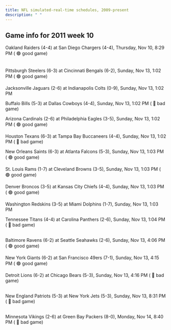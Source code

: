 ```yaml
---
title: NFL simulated-real-time schedules, 2009-present
description: " "
---
```


## Game info for 2011 week 10
Oakland Raiders (4-4) at San Diego Chargers (4-4), Thursday, Nov 10, 8:29 PM (	:green_circle: good game)

<br/>Pittsburgh Steelers (6-3) at Cincinnati Bengals (6-2), Sunday, Nov 13, 1:02 PM (	:green_circle: good game)

Jacksonville Jaguars (2-6) at Indianapolis Colts (0-9), Sunday, Nov 13, 1:02 PM

Buffalo Bills (5-3) at Dallas Cowboys (4-4), Sunday, Nov 13, 1:02 PM (	:red_circle: bad game)

Arizona Cardinals (2-6) at Philadelphia Eagles (3-5), Sunday, Nov 13, 1:02 PM (	:green_circle: good game)

Houston Texans (6-3) at Tampa Bay Buccaneers (4-4), Sunday, Nov 13, 1:02 PM (	:red_circle: bad game)

New Orleans Saints (6-3) at Atlanta Falcons (5-3), Sunday, Nov 13, 1:03 PM (	:green_circle: good game)

St. Louis Rams (1-7) at Cleveland Browns (3-5), Sunday, Nov 13, 1:03 PM (	:green_circle: good game)

Denver Broncos (3-5) at Kansas City Chiefs (4-4), Sunday, Nov 13, 1:03 PM (	:green_circle: good game)

Washington Redskins (3-5) at Miami Dolphins (1-7), Sunday, Nov 13, 1:03 PM

Tennessee Titans (4-4) at Carolina Panthers (2-6), Sunday, Nov 13, 1:04 PM (	:red_circle: bad game)

<br/>Baltimore Ravens (6-2) at Seattle Seahawks (2-6), Sunday, Nov 13, 4:06 PM (	:green_circle: good game)

New York Giants (6-2) at San Francisco 49ers (7-1), Sunday, Nov 13, 4:15 PM (	:green_circle: good game)

Detroit Lions (6-2) at Chicago Bears (5-3), Sunday, Nov 13, 4:16 PM (	:red_circle: bad game)

<br/>New England Patriots (5-3) at New York Jets (5-3), Sunday, Nov 13, 8:31 PM (	:red_circle: bad game)

<br/>Minnesota Vikings (2-6) at Green Bay Packers (8-0), Monday, Nov 14, 8:40 PM (	:red_circle: bad game)

